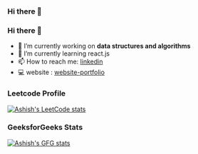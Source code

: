 ### Hi there 👋

<!--
**ashu1281/ashu1281** is a ✨ _special_ ✨ repository because its `README.md` (this file) appears on your GitHub profile.

Here are some ideas to get you started:

- 🔭 I’m currently working on ...
- 🌱 I’m currently learning ...
- 👯 I’m looking to collaborate on ...
- 🤔 I’m looking for help with ...
- 💬 Ask me about ...
- 📫 How to reach me: ...
- 😄 Pronouns: ...
- ⚡ Fun fact: ...
-->
### Hi there 👋


- 🔭 I’m currently working on **data structures and algorithms**
- 🌱 I’m currently learning react.js
- 📫 How to reach me: [linkedin](https://www.linkedin.com/in/ashishggaikwad/)
- 💻 website : [website-portfolio](https://ashishgaikwad.me)
<!-- 
### Github Stats 💡
![Ashish's GitHub stats](https://github-readme-stats.vercel.app/api?username=ashu1281&show_icons=true&theme=transparent)
-->
### Leetcode Profile

  [![Ashish's LeetCode stats](https://leetcode-stats-six.vercel.app/?username=ashishgaikwad&theme=dark)](https://leetcode.com/ashishgaikwad/)

### GeeksforGeeks Stats

 [![Ashish's GFG stats](https://geeks-for-geeks-stats-api-napiyo.vercel.app/?userName=gaikwadashish628)](https://auth.geeksforgeeks.org/user/gaikwadashish628)
